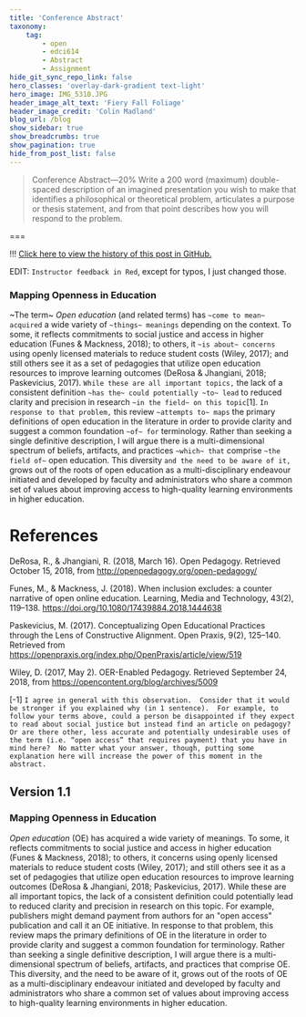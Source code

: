 ```yaml
---
title: 'Conference Abstract'
taxonomy:
    tag:
        - open
        - edci614
        - Abstract
        - Assignment
hide_git_sync_repo_link: false
hero_classes: 'overlay-dark-gradient text-light'
hero_image: IMG_5310.JPG
header_image_alt_text: 'Fiery Fall Foliage'
header_image_credit: 'Colin Madland'
blog_url: /blog
show_sidebar: true
show_breadcrumbs: true
show_pagination: true
hide_from_post_list: false
---
```


> Conference Abstract—20%
> Write a 200 word (maximum) double-spaced description of an imagined presentation you wish to make that identifies a philosophical or theoretical problem, articulates a purpose or thesis statement, and from that point describes how you will respond to the problem.

===

!!! [Click here to view the history of this post in GitHub.](https://github.com/cmadland/phd/commits/master/EDCI614/Assignments/conference-abstract.md)

EDIT: `Instructor feedback in Red`, except for typos, I just changed those.

### Mapping Openness in Education

~The term~ *Open education* (and related terms) has `~come to mean~ acquired` a wide variety of `~things~ meanings` depending on the context. To some, it reflects commitments to social justice and access in higher education (Funes & Mackness, 2018); to others, it `~is about~ concerns` using openly licensed materials to reduce student costs (Wiley, 2017); and still others see it as a set of pedagogies that utilize open education resources to improve learning outcomes (DeRosa & Jhangiani, 2018; Paskevicius, 2017). `While these are all important topics,` the lack of a consistent definition `~has the~ could potentially ~to~ lead` to reduced clarity and precision in research `~in the field~ on this topic`[1]. `In response to that problem,` this review `~attempts to~ maps` the primary definitions of open education in the literature in order to provide clarity and suggest a common foundation `~of~ for` terminology. Rather than seeking a single definitive description, I will argue there is a multi-dimensional spectrum of beliefs, artifacts, and practices `~which~ that` comprise `~the field of~` open education. This diversity `and the need to be aware of it,` grows out of the roots of open education as a multi-disciplinary endeavour initiated and developed by faculty and administrators who share a common set of values about improving access to high-quality learning environments in higher education.

# References

DeRosa, R., & Jhangiani, R. (2018, March 16). Open Pedagogy. Retrieved October 15, 2018, from http://openpedagogy.org/open-pedagogy/

Funes, M., & Mackness, J. (2018). When inclusion excludes: a counter narrative of open online education. Learning, Media and Technology, 43(2), 119–138. https://doi.org/10.1080/17439884.2018.1444638

Paskevicius, M. (2017). Conceptualizing Open Educational Practices through the Lens of Constructive Alignment. Open Praxis, 9(2), 125–140. Retrieved from https://openpraxis.org/index.php/OpenPraxis/article/view/519

Wiley, D. (2017, May 2). OER-Enabled Pedagogy. Retrieved September 24, 2018, from https://opencontent.org/blog/archives/5009

[-1] `I agree in general with this observation.  Consider that it would be stronger if you explained why (in 1 sentence).  For example, to follow your terms above, could a person be disappointed if they expect to read about social justice but instead find an article on pedagogy?  Or are there other, less accurate and potentially undesirable uses of the term (i.e. “open access” that requires payment) that you have in mind here?  No matter what your answer, though, putting some explanation here will increase the power of this moment in the abstract.`

## Version 1.1

### Mapping Openness in Education

*Open education* (OE) has acquired a wide variety of meanings. To some, it reflects commitments to social justice and access in higher education (Funes & Mackness, 2018); to others, it concerns using openly licensed materials to reduce student costs (Wiley, 2017); and still others see it as a set of pedagogies that utilize open education resources to improve learning outcomes (DeRosa & Jhangiani, 2018; Paskevicius, 2017). While these are all important topics, the lack of a consistent definition could potentially lead to reduced clarity and precision in research on this topic. For example, publishers might demand payment from authors for an "open access" publication and call it an OE initiative. In response to that problem, this review maps the primary definitions of OE in the literature in order to provide clarity and suggest a common foundation for terminology. Rather than seeking a single definitive description, I will argue there is a multi-dimensional spectrum of beliefs, artifacts, and practices that comprise OE. This diversity, and the need to be aware of it, grows out of the roots of OE as a multi-disciplinary endeavour initiated and developed by faculty and administrators who share a common set of values about improving access to high-quality learning environments in higher education.
